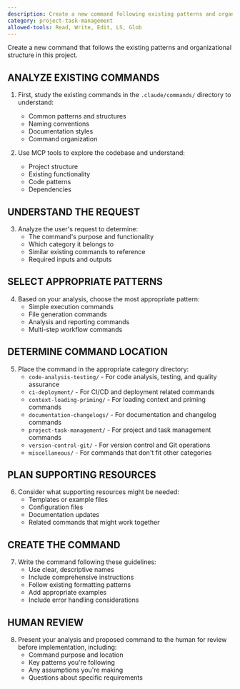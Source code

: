 ```yaml
---
description: Create a new command following existing patterns and organizational structure
category: project-task-management
allowed-tools: Read, Write, Edit, LS, Glob
---
```


Create a new command that follows the existing patterns and organizational structure in this project.

## ANALYZE EXISTING COMMANDS

1. First, study the existing commands in the `.claude/commands/` directory to understand:
   - Common patterns and structures
   - Naming conventions
   - Documentation styles
   - Command organization

2. Use MCP tools to explore the codebase and understand:
   - Project structure
   - Existing functionality
   - Code patterns
   - Dependencies

## UNDERSTAND THE REQUEST

3. Analyze the user's request to determine:
   - The command's purpose and functionality
   - Which category it belongs to
   - Similar existing commands to reference
   - Required inputs and outputs

## SELECT APPROPRIATE PATTERNS

4. Based on your analysis, choose the most appropriate pattern:
   - Simple execution commands
   - File generation commands
   - Analysis and reporting commands
   - Multi-step workflow commands

## DETERMINE COMMAND LOCATION

5. Place the command in the appropriate category directory:
   - `code-analysis-testing/` - For code analysis, testing, and quality assurance
   - `ci-deployment/` - For CI/CD and deployment related commands
   - `context-loading-priming/` - For loading context and priming commands
   - `documentation-changelogs/` - For documentation and changelog commands
   - `project-task-management/` - For project and task management commands
   - `version-control-git/` - For version control and Git operations
   - `miscellaneous/` - For commands that don't fit other categories

## PLAN SUPPORTING RESOURCES

6. Consider what supporting resources might be needed:
   - Templates or example files
   - Configuration files
   - Documentation updates
   - Related commands that might work together

## CREATE THE COMMAND

7. Write the command following these guidelines:
   - Use clear, descriptive names
   - Include comprehensive instructions
   - Follow existing formatting patterns
   - Add appropriate examples
   - Include error handling considerations

## HUMAN REVIEW

8. Present your analysis and proposed command to the human for review before implementation, including:
   - Command purpose and location
   - Key patterns you're following
   - Any assumptions you're making
   - Questions about specific requirements
